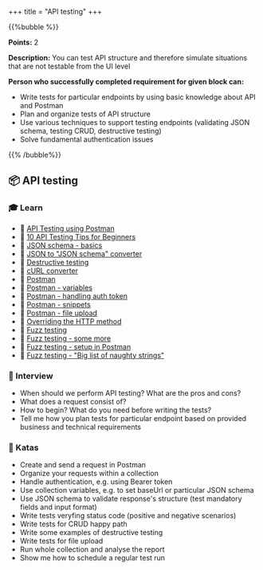 +++
title = "API testing"
+++

{{%bubble %}}

**Points:** 2

**Description:** You can test API structure and therefore simulate situations that are not testable from the UI level

**Person who successfully completed requirement for given block can:**

- Write tests for particular endpoints by using basic knowledge about API and Postman
- Plan and organize tests of API structure
- Use various techniques to support testing endpoints (validating JSON schema, testing CRUD, destructive testing)
- Solve fundamental authentication issues

{{% /bubble%}}

## **📦 API testing**

### **🎓 Learn**
- 📗 [API Testing using Postman](https://medium.com/aubergine-solutions/api-testing-using-postman-323670c89f6d)
- 📗 [10 API Testing Tips for Beginners](https://www.katalon.com/resources-center/blog/api-testing-tips/)
- 📗 [JSON schema - basics](https://json-schema.org/learn/getting-started-step-by-step.html)
- 📗 [JSON to "JSON schema" converter](https://www.liquid-technologies.com/online-json-to-schema-converter)
- 📗 [Destructive testing](https://www.sisense.com/blog/rest-api-testing-strategy-what-exactly-should-you-test/)
- 📙 [cURL converter](https://curlconverter.com/) 
- 📗 [Postman](https://learning.postman.com/docs/getting-started/installation-and-updates/)
- 📗 [Postman - variables](https://learning.postman.com/docs/sending-requests/variables/#understanding-variables)
- 📗 [Postman - handling auth token](https://blog.postman.com/extracting-data-from-responses-and-chaining-requests/)
- 📗 [Postman - snippets](https://learning.postman.com/docs/writing-scripts/test-scripts/)
- 📗 [Postman - file upload](https://stackoverflow.com/questions/39037049/how-to-upload-a-file-and-json-data-in-postman)
- 📙 [Overriding the HTTP method](https://www.oreilly.com/library/view/building-a-restful/9781785285714/ch05s05.html)
- 📙 [Fuzz testing](https://www.guru99.com/fuzz-testing.html)
- 📙 [Fuzz testing - some more](https://www.freecodecamp.org/news/whats-fuzzing-fuzz-testing-explained/)
- 📙 [Fuzz testing - setup in Postman](https://medium.com/@Magii/fuzzing-with-postman-599dce6317c7)
- 📙 [Fuzz testing - "Big list of naughty strings"](https://github.com/minimaxir/big-list-of-naughty-strings/blob/master/blns.json)

### **🎤  Interview**
- When should we perform API testing? What are the pros and cons?
- What does a request consist of?
- How to begin? What do you need before writing the tests?
- Tell me how you plan tests for particular endpoint based on provided business and technical requirements

### **📝 Katas**
- Create and send a request in Postman
- Organize your requests within a collection
- Handle authentication, e.g. using Bearer token
- Use collection variables, e.g. to set baseUrl or particular JSON schema
- Use JSON schema to validate response's structure (test mandatory fields and input format)
- Write tests veryfing status code (positive and negative scenarios)
- Write tests for CRUD happy path
- Write some examples of destructive testing
- Write tests for file upload
- Run whole collection and analyse the report
- Show me how to schedule a regular test run
